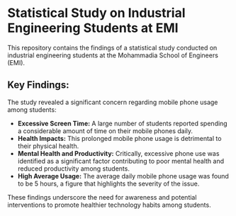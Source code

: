 # Statistical Study on Industrial Engineering Students at EMI

This repository contains the findings of a statistical study conducted on industrial engineering students at the Mohammadia School of Engineers (EMI).

## Key Findings:

The study revealed a significant concern regarding mobile phone usage among students:

*   **Excessive Screen Time:** A large number of students reported spending a considerable amount of time on their mobile phones daily.
*   **Health Impacts:** This prolonged mobile phone usage is detrimental to their physical health.
*   **Mental Health and Productivity:** Critically, excessive phone use was identified as a significant factor contributing to poor mental health and reduced productivity among students.
*   **High Average Usage:** The average daily mobile phone usage was found to be 5 hours, a figure that highlights the severity of the issue.

These findings underscore the need for awareness and potential interventions to promote healthier technology habits among students.
